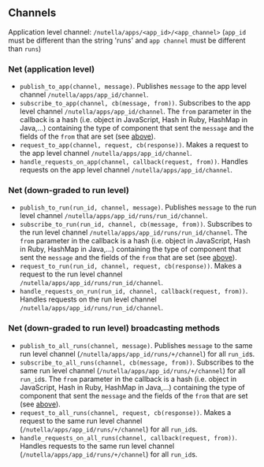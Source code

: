 ## Channels
Application level channel: `/nutella/apps/<app_id>/<app_channel>` (`app_id` must be different than the string 'runs' and `app channel` must be different than `runs`)


### Net (application level)
- `publish_to_app(channel, message)`. Publishes `message` to the app level channel `/nutella/apps/app_id/channel`. 
- `subscribe_to_app(channel, cb(message, from))`. Subscribes to the app level channel `/nutella/apps/app_id/channel`. The `from` parameter in the callback is a hash (i.e. object in JavaScript, Hash in Ruby, HashMap in Java,...) containing the type of component that sent the `message` and the fields of the `from` that are set (see [above](Components-communications#from-field)).
- `request_to_app(channel, request, cb(response))`. Makes a request to the app level channel `/nutella/apps/app_id/channel`. 
- `handle_requests_on_app(channel, callback(request, from))`. Handles requests on the app level channel `/nutella/apps/app_id/channel`. 

### Net (down-graded to run level)
- `publish_to_run(run_id, channel, message)`. Publishes `message` to the run level channel `/nutella/apps/app_id/runs/run_id/channel`.
- `subscribe_to_run(run_id, channel, cb(message, from))`. Subscribes to the run level channel `/nutella/apps/app_id/runs/run_id/channel`. The `from` parameter in the callback is a hash (i.e. object in JavaScript, Hash in Ruby, HashMap in Java,...) containing the type of component that sent the `message` and the fields of the `from` that are set (see [above](Components-communications#from-field)).
- `request_to_run(run_id, channel, request, cb(response))`. Makes a request to the run level channel `/nutella/apps/app_id/runs/run_id/channel`.
- `handle_requests_on_run(run_id, channel, callback(request, from))`. Handles requests on the run level channel `/nutella/apps/app_id/runs/run_id/channel`.

### Net (down-graded to run level) broadcasting methods
- `publish_to_all_runs(channel, message)`. Publishes `message` to the same run level channel (`/nutella/apps/app_id/runs/+/channel`) for all `run_id`s.
- `subscribe_to_all_runs(channel, cb(message, from))`. Subscribes to the same run level channel (`/nutella/apps/app_id/runs/+/channel`) for all `run_id`s. The `from` parameter in the callback is a hash (i.e. object in JavaScript, Hash in Ruby, HashMap in Java,...) containing the type of component that sent the `message` and the fields of the `from` that are set (see [above](Components-communications#from-field)).
- `request_to_all_runs(channel, request, cb(response))`. Makes a request to the same run level channel (`/nutella/apps/app_id/runs/+/channel`) for all `run_id`s.
- `handle_requests_on_all_runs(channel, callback(request, from))`. Handles requests to the same run level channel (`/nutella/apps/app_id/runs/+/channel`) for all `run_id`s.
